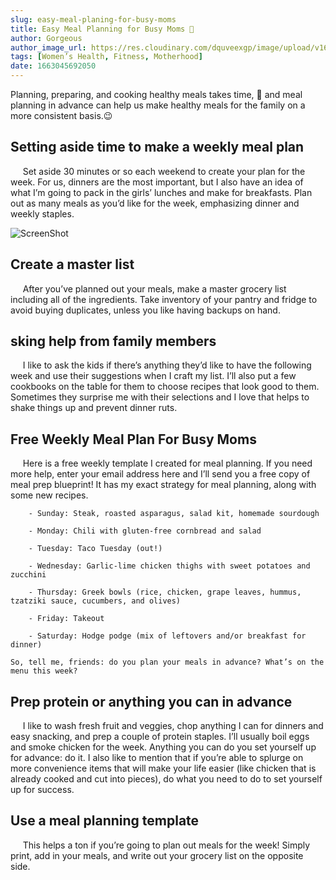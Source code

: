 ```yaml
---
slug: easy-meal-planing-for-busy-moms
title: Easy Meal Planning for Busy Moms 🎉
author: Gorgeous
author_image_url: https://res.cloudinary.com/dquveexgp/image/upload/v1664371594/learn-nextjs/Gina-Harney-The-Fitnessista_jghvky.jpg
tags: [Women’s Health, Fitness, Motherhood]
date: 1663045692050
---
```


Planning, preparing, and cooking healthy meals takes time, 🤔 and meal planning in advance can help us make healthy meals for the family on a more consistent basis.😉

<!-- truncate-->

## Setting aside time to make a weekly meal plan

&nbsp;&nbsp;&nbsp;&nbsp;&nbsp;Set aside 30 minutes or so each weekend to create your plan for the week. For us, dinners are the most important, but I also have an idea of what I’m going to pack in the girls’ lunches and make for breakfasts. Plan out as many meals as you’d like for the week, emphasizing dinner and weekly staples.

![ScreenShot](https://res.cloudinary.com/dquveexgp/image/upload/v1664369365/learn-nextjs/16847805343799410088_inwalv.png)

## Create a master list

&nbsp;&nbsp;&nbsp;&nbsp;&nbsp;After you’ve planned out your meals, make a master grocery list including all of the ingredients. Take inventory of your pantry and fridge to avoid buying duplicates, unless you like having backups on hand.

## sking help from family members

&nbsp;&nbsp;&nbsp;&nbsp;&nbsp;I like to ask the kids if there’s anything they’d like to have the following week and use their suggestions when I craft my list. I’ll also put a few cookbooks on the table for them to choose recipes that look good to them. Sometimes they surprise me with their selections and I love that helps to shake things up and prevent dinner ruts.

## Free Weekly Meal Plan For Busy Moms

&nbsp;&nbsp;&nbsp;&nbsp;&nbsp;Here is a free weekly template I created for meal planning. If you need more help, enter your email address here and I’ll send you a free copy of meal prep blueprint! It has my exact strategy for meal planning, along with some new recipes.

```
    - Sunday: Steak, roasted asparagus, salad kit, homemade sourdough

    - Monday: Chili with gluten-free cornbread and salad

    - Tuesday: Taco Tuesday (out!)

    - Wednesday: Garlic-lime chicken thighs with sweet potatoes and zucchini

    - Thursday: Greek bowls (rice, chicken, grape leaves, hummus, tzatziki sauce, cucumbers, and olives)

    - Friday: Takeout

    - Saturday: Hodge podge (mix of leftovers and/or breakfast for dinner)

So, tell me, friends: do you plan your meals in advance? What’s on the menu this week?
```

## Prep protein or anything you can in advance

&nbsp;&nbsp;&nbsp;&nbsp;&nbsp;I like to wash fresh fruit and veggies, chop anything I can for dinners and easy snacking, and prep a couple of protein staples. I’ll usually boil eggs and smoke chicken for the week. Anything you can do you set yourself up for advance: do it. I also like to mention that if you’re able to splurge on more convenience items that will make your life easier (like chicken that is already cooked and cut into pieces), do what you need to do to set yourself up for success.

## Use a meal planning template

&nbsp;&nbsp;&nbsp;&nbsp;&nbsp;This helps a ton if you’re going to plan out meals for the week! Simply print, add in your meals, and write out your grocery list on the opposite side.
